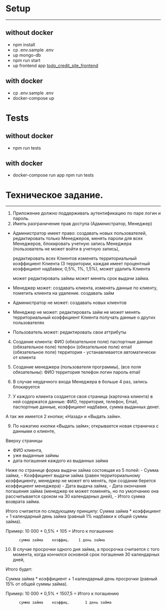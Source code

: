 # Setup
---

## without docker
  - npm install
  - cp .env.sample .env
  - up mongo-db
  - npm run start
  - up frontend app [todo_credit_site_frontend](https://github.com/niten2/todo_credit_site_frontend)

## with docker
  - cp .env.sample .env
  - docker-compose up

# Tests

## without docker
  - npm run tests

## with docker
  - docker-compose run app npm run tests

# Техническое задание.
---

1. Приложение должно поддерживать аутентификацию по паре логин и пароль.
2. Иметь разграничение прав доступа (Администратор, Менеджер)

- Администратор имеет право:
  создавать новых пользователей,
  редактировать только Менеджеров,
  менять пароли для всех Менеджеров,
  блокировать учетную запись Менеджера (пользователь не может войти в учетную запись),

  редактировать всех Клиентов
  изменять территориальный коэффициент Клиента
  (3 территории, каждая имеет процентный коэффициент надбавки; 0,5%, 1%, 1,5%),
  может удалить Клиента

  может редактировать займы
  может менять срок выдачи займа.

- Менеджер может:
  создавать клиента,
  изменять данные по клиенту,
  пометить клиента на удаление.
  создавать займ

- Администратор не может:
  создавать новых клиентов

- Менеджер не может:
  редактировать займ
  не может менять территориальный коэффициент Клиента
  получать данные о других пользователях

- Пользователь может:
  редактировать свои аттрибуты

4. Создание клиента:
  ФИO (обязательное поле)
  паспортные данные (обязательное поле)
  телефон (обязательное поле)
  email (обязательное поле)
  территория - устанавливается автоматически от клиента

5. Создание менеджера (пользователя программы), (все поля обязательны):
  ФИО
  территория
  телефон
  логин
  пароль
  email

7. В случае неудачного входа Менеджера в больше 4 раз, запись блокируется

8. У каждого клиента создается своя страница (карточка клиента) в ней содержатся данные:
  ФИО,
  территория,
  телефон,
  Email,
  паспортные данные,
  коэффициент надбавки,
  сумма выданных денег.

  А так же имеется 2 кнопки; «Назад» и «Выдать займ».

9. По нажатию кнопки «Выдать займ»;
  открывается новая страничка с данными о клиенте,

  Вверху страницы
  - ФИО клиента,
  - уже выданные займы
  - дата погашения каждого из выданных займа

  Ниже по странице форма выдачи займа состоящая из 5 полей:
    - Сумма займа,
    - Коэффициент выдачи займа
      (равен территориальному коэффициенту, менеджер не может его менять,
      при создании берется коэффициент менеджера)
    - Дата выдача займа,
    - Дата окончания погашения займа
      (менеджер ее может поменять, но по умолчанию она рассчитывается сроком на 30 календарных дней),
    - Итого сумма возврата займа.

  Итого считается по следующему принципу: Сумма займа * коэффициент + 1 календарный день займа
  (равный 1% надбавки к общей суммы займа).

  Пример: 10 000      *   0,5%    +      105     = Итого к погашению

          сумма займа    коэффиц.    1 день займа

10. В случае просрочки одного дня займа,
  а просрочка считается с того момента, когда кончился основной срок погашения 30 календарных дней,

  Итого будет:

  Сумма займа * коэффициент + 1 календарный день просрочки (равный 15% от общей суммы займа).

  Пример: 10 000 * 0,5% + 1507,5 = Итого к погашению

          сумма займа    коэффиц.       1 день займа
